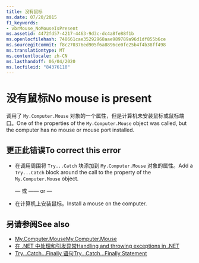 ```yaml
---
title: 没有鼠标
ms.date: 07/20/2015
f1_keywords:
- vbrMouse_NoMouseIsPresent
ms.assetid: 4472fd57-4217-4463-9d3c-dc4a8fe88f1b
ms.openlocfilehash: 748661cae35292968aae989789a96d1df855b6ce
ms.sourcegitcommit: f8c270376ed905f6a8896ce0fe25b4f4b38ff498
ms.translationtype: MT
ms.contentlocale: zh-CN
ms.lasthandoff: 06/04/2020
ms.locfileid: "84376110"
---
```

# <a name="no-mouse-is-present"></a><span data-ttu-id="bee75-102">没有鼠标</span><span class="sxs-lookup"><span data-stu-id="bee75-102">No mouse is present</span></span>
<span data-ttu-id="bee75-103">调用了 `My.Computer.Mouse` 对象的一个属性，但是计算机未安装鼠标或鼠标端口。</span><span class="sxs-lookup"><span data-stu-id="bee75-103">One of the properties of the `My.Computer.Mouse` object was called, but the computer has no mouse or mouse port installed.</span></span>  
  
## <a name="to-correct-this-error"></a><span data-ttu-id="bee75-104">更正此错误</span><span class="sxs-lookup"><span data-stu-id="bee75-104">To correct this error</span></span>  
  
- <span data-ttu-id="bee75-105">在调用周围将 `Try...Catch` 块添加到 `My.Computer.Mouse` 对象的属性。</span><span class="sxs-lookup"><span data-stu-id="bee75-105">Add a `Try...Catch` block around the call to the property of the `My.Computer.Mouse` object.</span></span>  
  
     <span data-ttu-id="bee75-106">— 或 —</span><span class="sxs-lookup"><span data-stu-id="bee75-106">— or —</span></span>  
  
- <span data-ttu-id="bee75-107">在计算机上安装鼠标。</span><span class="sxs-lookup"><span data-stu-id="bee75-107">Install a mouse on the computer.</span></span>  
  
## <a name="see-also"></a><span data-ttu-id="bee75-108">另请参阅</span><span class="sxs-lookup"><span data-stu-id="bee75-108">See also</span></span>

- [<span data-ttu-id="bee75-109">My.Computer.Mouse</span><span class="sxs-lookup"><span data-stu-id="bee75-109">My.Computer.Mouse</span></span>](xref:Microsoft.VisualBasic.Devices.Mouse)
- [<span data-ttu-id="bee75-110">在 .NET 中处理和引发异常</span><span class="sxs-lookup"><span data-stu-id="bee75-110">Handling and throwing exceptions in .NET</span></span>](../../standard/exceptions/index.md)
- [<span data-ttu-id="bee75-111">Try...Catch...Finally 语句</span><span class="sxs-lookup"><span data-stu-id="bee75-111">Try...Catch...Finally Statement</span></span>](../language-reference/statements/try-catch-finally-statement.md)
